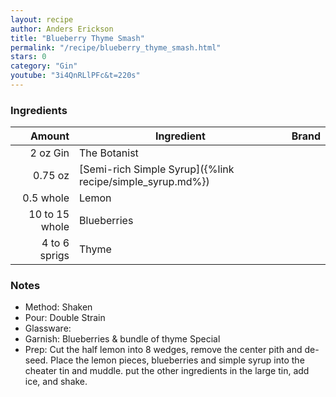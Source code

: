 ```yaml
---
layout: recipe
author: Anders Erickson
title: "Blueberry Thyme Smash"
permalink: "/recipe/blueberry_thyme_smash.html"
stars: 0
category: "Gin"
youtube: "3i4QnRLlPFc&t=220s"
---
```




### Ingredients

| Amount  | Ingredient               | Brand   |
| -------------: | --------------------------------------------------------- | --- |
|       2 oz Gin | The Botanist                                              |
|        0.75 oz | [Semi-rich Simple Syrup]({%link recipe/simple_syrup.md%}) |
|      0.5 whole | Lemon                                                     |
| 10 to 15 whole | Blueberries                                               |
|  4 to 6 sprigs | Thyme                                                     |

### Notes

- Method: Shaken
- Pour: Double Strain
- Glassware:
- Garnish: Blueberries & bundle of thyme Special
- Prep: Cut the half lemon into 8 wedges, remove the center pith and de-seed. Place the lemon pieces, blueberries and simple syrup into the cheater tin and muddle. put the other ingredients in the large tin, add ice, and shake.
